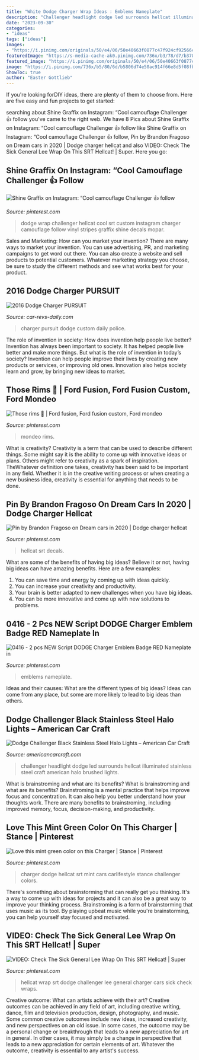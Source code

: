 ```yaml
---
title: "White Dodge Charger Wrap Ideas : Emblems Nameplate"
description: "Challenger headlight dodge led surrounds hellcat illuminated stainless steel craft american halo brushed lights"
date: "2023-09-30"
categories:
- "ideas"
tags: ["ideas"]
images:
- "https://i.pinimg.com/originals/50/e4/06/50e40663f0877c47f924cf92566c3520.png"
featuredImage: "https://s-media-cache-ak0.pinimg.com/736x/b3/78/d7/b378d7ce2d415451ed6e7c89cec51a49.jpg"
featured_image: "https://i.pinimg.com/originals/50/e4/06/50e40663f0877c47f924cf92566c3520.png"
image: "https://i.pinimg.com/736x/b5/80/6d/b5806d74e50ac914f66e8d5f08fb0c49.jpg"
ShowToc: true
author: "Easter Gottlieb"
---
```



If you're looking forDIY ideas, there are plenty of them to choose from. Here are five easy and fun projects to get started: 

	

		
searching about Shine Graffix on Instagram: “Cool camouflage Challenger 👍 follow you've came to the right web. We have 8 Pics about Shine Graffix on Instagram: “Cool camouflage Challenger 👍 follow like Shine Graffix on Instagram: “Cool camouflage Challenger 👍 follow, Pin by Brandon Fragoso on Dream cars in 2020 | Dodge charger hellcat and also VIDEO: Check The Sick General Lee Wrap On This SRT Hellcat! | Super. Here you go:
		
    
## Shine Graffix On Instagram: “Cool Camouflage Challenger 👍 Follow

<img loading=lazy src="https://i.pinimg.com/originals/bc/1d/9b/bc1d9b59bda86849de1b043358ea5231.jpg" onerror="this.onerror=null;this.src='https://tse1.mm.bing.net/th?id=OIP.sFOs0NRaLfRoJW99lq_OIwHaHa&amp;pid=15.1';" alt="Shine Graffix on Instagram: “Cool camouflage Challenger 👍 follow">

_Source: pinterest.com_

>dodge wrap challenger hellcat cool srt custom instagram charger camouflage follow vinyl stripes graffix shine decals mopar. 

	

Sales and Marketing: How can you market your invention?
There are many ways to market your invention. You can use advertising, PR, and marketing campaigns to get word out there. You can also create a website and sell products to potential customers. Whatever marketing strategy you choose, be sure to study the different methods and see what works best for your product.

    
## 2016 Dodge Charger PURSUIT

<img loading=lazy src="http://www.car-revs-daily.com/wp-content/uploads/2015/09/2016-Dodge-Charger-PURSUIT.gif" onerror="this.onerror=null;this.src='https://tse4.mm.bing.net/th?id=OIP.tFdxPHmXwevSkziWdaBgewHaD8&amp;pid=15.1';" alt="2016 Dodge Charger PURSUIT">

_Source: car-revs-daily.com_

>charger pursuit dodge custom daily police. 

	

The role of invention in society: How does invention help people live better?
Invention has always been important to society. It has helped people live better and make more things. But what is the role of invention in today’s society? Invention can help people improve their lives by creating new products or services, or improving old ones. Innovation also helps society learn and grow, by bringing new ideas to market.

    
## Those Rims 🤤 | Ford Fusion, Ford Fusion Custom, Ford Mondeo

<img loading=lazy src="https://i.pinimg.com/originals/3f/3d/ec/3f3dec26d53e04bc29b0cb9d47e9c26b.jpg" onerror="this.onerror=null;this.src='https://tse1.mm.bing.net/th?id=OIP.WC9kMPSdhr95m3f6EUZprQHaE7&amp;pid=15.1';" alt="Those rims 🤤 | Ford fusion, Ford fusion custom, Ford mondeo">

_Source: pinterest.com_

>mondeo rims. 

	

What is creativity?
Creativity is a term that can be used to describe different things. Some might say it is the ability to come up with innovative ideas or plans. Others might refer to creativity as a spark of inspiration. TheWhatever definition one takes, creativity has been said to be important in any field. Whether it is in the creative writing process or when creating a new business idea, creativity is essential for anything that needs to be done.

    
## Pin By Brandon Fragoso On Dream Cars In 2020 | Dodge Charger Hellcat

<img loading=lazy src="https://i.pinimg.com/736x/b5/80/6d/b5806d74e50ac914f66e8d5f08fb0c49.jpg" onerror="this.onerror=null;this.src='https://tse4.mm.bing.net/th?id=OIP.lq5eMq6PseSkN-b3TyZ0wQHaGP&amp;pid=15.1';" alt="Pin by Brandon Fragoso on Dream cars in 2020 | Dodge charger hellcat">

_Source: pinterest.com_

>hellcat srt decals. 

	

What are some of the benefits of having big ideas?
Believe it or not, having big ideas can have amazing benefits. Here are a few examples: 
1. You can save time and energy by coming up with ideas quickly.
2. You can increase your creativity and productivity. 
3. Your brain is better adapted to new challenges when you have big ideas.
4. You can be more innovative and come up with new solutions to problems.

    
## 0416 - 2 Pcs NEW Script DODGE Charger Emblem Badge RED Nameplate In

<img loading=lazy src="https://i.pinimg.com/originals/31/c6/7c/31c67cd0bc4c05a3c928bcf0e40b7bd0.jpg" onerror="this.onerror=null;this.src='https://tse4.mm.bing.net/th?id=OIP.BLPYSNZsjT2YAhG9xMucYwHaFj&amp;pid=15.1';" alt="0416 - 2 pcs NEW Script DODGE Charger Emblem Badge RED Nameplate in">

_Source: pinterest.com_

>emblems nameplate. 

	

Ideas and their causes: What are the different types of big ideas?
Ideas can come from any place, but some are more likely to lead to big ideas than others.

    
## Dodge Challenger Black Stainless Steel Halo Lights – American Car Craft

<img loading=lazy src="https://cdn.shopify.com/s/files/1/0985/6994/products/2015-2018-dodge-challenger-led-headlight-surrounds-american-car-craft-507579.jpg?v=1552409407" onerror="this.onerror=null;this.src='https://tse4.mm.bing.net/th?id=OIP.HcMqlAUbuON-QI3kBmN7eAHaE8&amp;pid=15.1';" alt="Dodge Challenger Black Stainless Steel Halo Lights – American Car Craft">

_Source: americancarcraft.com_

>challenger headlight dodge led surrounds hellcat illuminated stainless steel craft american halo brushed lights. 

	

What is brainstroming and what are its benefits?
What is brainstroming and what are its benefits? Brainstroming is a mental practice that helps improve focus and concentration. It can also help you better understand how your thoughts work. There are many benefits to brainstroming, including improved memory, focus, decision-making, and productivity.

    
## Love This Mint Green Color On This Charger | Stance | Pinterest

<img loading=lazy src="https://s-media-cache-ak0.pinimg.com/736x/b3/78/d7/b378d7ce2d415451ed6e7c89cec51a49.jpg" onerror="this.onerror=null;this.src='https://tse2.mm.bing.net/th?id=OIP.S5fNqqMX-hXSGd6Z1tkcrgHaHV&amp;pid=15.1';" alt="Love this mint green color on this Charger | Stance | Pinterest">

_Source: pinterest.com_

>charger dodge hellcat srt mint cars carlifestyle stance challenger colors. 

	

There's something about brainstorming that can really get you thinking. It's a way to come up with ideas for projects and it can also be a great way to improve your thinking process. Brainstroming is a form of brainstorming that uses music as its tool. By playing upbeat music while you're brainstorming, you can help yourself stay focused and motivated.

    
## VIDEO: Check The Sick General Lee Wrap On This SRT Hellcat! | Super

<img loading=lazy src="https://i.pinimg.com/originals/50/e4/06/50e40663f0877c47f924cf92566c3520.png" onerror="this.onerror=null;this.src='https://tse1.mm.bing.net/th?id=OIP.dJMQc17m0_rdHaPnrR383AHaHa&amp;pid=15.1';" alt="VIDEO: Check The Sick General Lee Wrap On This SRT Hellcat! | Super">

_Source: pinterest.com_

>hellcat wrap srt dodge challenger lee general charger cars sick check wraps. 

	

Creative outcome: What can artists achieve with their art?
Creative outcomes can be achieved in any field of art, including creative writing, dance, film and television production, design, photography, and music. Some common creative outcomes include new ideas, increased creativity, and new perspectives on an old issue. In some cases, the outcome may be a personal change or breakthrough that leads to a new appreciation for art in general. In other cases, it may simply be a change in perspective that leads to a new appreciation for certain elements of art. Whatever the outcome, creativity is essential to any artist's success.

